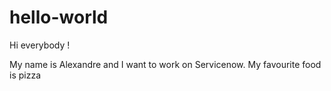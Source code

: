 # hello-world

Hi everybody !

My name is Alexandre and I want to work on Servicenow.
My favourite food is pizza
